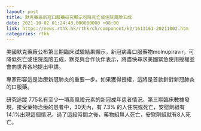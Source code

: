 ```yaml
---
layout: post
title: 默克藥廠新冠口服藥研究顯示可降死亡或住院風險五成
date: 2021-10-02 01:24:43.000000000 +08:00
link: https://news.rthk.hk/rthk/ch/component/k2/1613161-20211002.htm
categories: rthk
---
```


美國默克藥廠公布第三期臨床試驗結果顯示，新冠病毒口服藥物molnupiravir，可降低死亡或住院風險五成，默克與合作伙伴表示，將盡快尋求美國緊急使用授權並會向世界各地提出申請。

專家形容這是治療新冠肺炎的重要一步。如果獲得授權，這將是首款針對新冠肺炎的口服藥。

研究追蹤 775名有至少一項高風險元素的新冠成年患者情況。第三期臨床數據發現，接受藥物治療的患者中，30天內，有 7.3% 的人住院或死亡，安慰劑組有 14.1%出現這個情況。過了這段時間之後，藥物組無人死亡，安慰劑組就有8人死亡。
